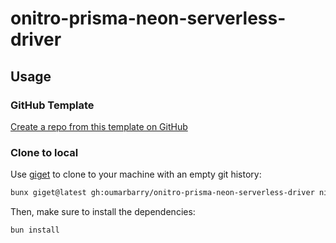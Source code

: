 # onitro-prisma-neon-serverless-driver

## Usage

### GitHub Template

[Create a repo from this template on GitHub](https://github.com/oumarbarry/onitro-prisma-neon-serverless-driver/generate)

### Clone to local

Use [giget](https://github.com/unjs/giget) to clone to your machine with an empty git history:

```bash
bunx giget@latest gh:oumarbarry/onitro-prisma-neon-serverless-driver nitro-app
```

Then, make sure to install the dependencies:

```bash
bun install
```
